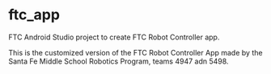 # ftc_app
FTC Android Studio project to create FTC Robot Controller app.

This is the customized version of the FTC Robot Controller App made by the Santa Fe Middle School Robotics Program, teams 4947 adn 5498.
